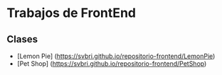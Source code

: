 # Trabajos de FrontEnd
## Clases
- [Lemon Pie] (https://svbri.github.io/repositorio-frontend/LemonPie)
- [Pet Shop] (https://svbri.github.io/repositorio-frontend/PetShop)
